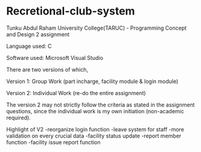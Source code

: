 # Recretional-club-system
Tunku Abdul Raham University College(TARUC) - Programming Concept and Design 2 assignment

Language used: C

Software used: Microsoft Visual Studio


There are two versions of which, 

Version 1: Group Work (part incharge, facility module & login module)

Version 2: Individual Work (re-do the entire assignment)


The version 2 may not strictly follow the criteria as stated in the assignment questions, 
since the individual work is my own initiation (non-academic required).


Highlight of V2
-reorganize login function
-leave system for staff
-more validation on every crucial data
-facility status update
-report member function
-facility issue report function

